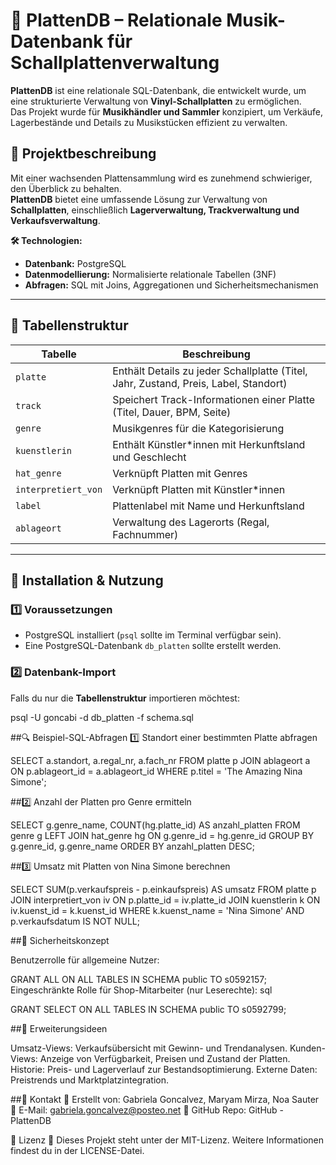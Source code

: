 # 🎵 PlattenDB – Relationale Musik-Datenbank für Schallplattenverwaltung

**PlattenDB** ist eine relationale SQL-Datenbank, die entwickelt wurde, um eine strukturierte Verwaltung von **Vinyl-Schallplatten** zu ermöglichen.  
Das Projekt wurde für **Musikhändler und Sammler** konzipiert, um Verkäufe, Lagerbestände und Details zu Musikstücken effizient zu verwalten.

## 📌 **Projektbeschreibung**
Mit einer wachsenden Plattensammlung wird es zunehmend schwieriger, den Überblick zu behalten.  
**PlattenDB** bietet eine umfassende Lösung zur Verwaltung von **Schallplatten**, einschließlich **Lagerverwaltung, Trackverwaltung und Verkaufsverwaltung**.

**🛠️ Technologien:**
- **Datenbank:** PostgreSQL
- **Datenmodellierung:** Normalisierte relationale Tabellen (3NF)
- **Abfragen:** SQL mit Joins, Aggregationen und Sicherheitsmechanismen

---

## 📂 **Tabellenstruktur**
| **Tabelle**         | **Beschreibung** |
|--------------------|----------------|
| `platte`          | Enthält Details zu jeder Schallplatte (Titel, Jahr, Zustand, Preis, Label, Standort) |
| `track`           | Speichert Track-Informationen einer Platte (Titel, Dauer, BPM, Seite) |
| `genre`           | Musikgenres für die Kategorisierung |
| `kuenstlerin`     | Enthält Künstler*innen mit Herkunftsland und Geschlecht |
| `hat_genre`       | Verknüpft Platten mit Genres |
| `interpretiert_von` | Verknüpft Platten mit Künstler*innen |
| `label`           | Plattenlabel mit Name und Herkunftsland |
| `ablageort`       | Verwaltung des Lagerorts (Regal, Fachnummer) |

---

## 🚀 **Installation & Nutzung**
### **1️⃣ Voraussetzungen**
- PostgreSQL installiert (`psql` sollte im Terminal verfügbar sein).
- Eine PostgreSQL-Datenbank `db_platten` sollte erstellt werden.

### **2️⃣ Datenbank-Import**
Falls du nur die **Tabellenstruktur** importieren möchtest:

psql -U goncabi -d db_platten -f schema.sql


##🔍 Beispiel-SQL-Abfragen
1️⃣ Standort einer bestimmten Platte abfragen

SELECT a.standort, a.regal_nr, a.fach_nr
FROM platte p
JOIN ablageort a ON p.ablageort_id = a.ablageort_id
WHERE p.titel = 'The Amazing Nina Simone';

##2️⃣ Anzahl der Platten pro Genre ermitteln

SELECT g.genre_name, COUNT(hg.platte_id) AS anzahl_platten
FROM genre g
LEFT JOIN hat_genre hg ON g.genre_id = hg.genre_id
GROUP BY g.genre_id, g.genre_name
ORDER BY anzahl_platten DESC;

##3️⃣ Umsatz mit Platten von Nina Simone berechnen

SELECT SUM(p.verkaufspreis - p.einkaufspreis) AS umsatz
FROM platte p
JOIN interpretiert_von iv ON p.platte_id = iv.platte_id
JOIN kuenstlerin k ON iv.kuenst_id = k.kuenst_id
WHERE k.kuenst_name = 'Nina Simone' AND p.verkaufsdatum IS NOT NULL;

##🔐 Sicherheitskonzept

Benutzerrolle für allgemeine Nutzer:

GRANT ALL ON ALL TABLES IN SCHEMA public TO s0592157;
Eingeschränkte Rolle für Shop-Mitarbeiter (nur Leserechte):
sql

GRANT SELECT ON ALL TABLES IN SCHEMA public TO s0592799;

##📌 Erweiterungsideen

Umsatz-Views: Verkaufsübersicht mit Gewinn- und Trendanalysen.
Kunden-Views: Anzeige von Verfügbarkeit, Preisen und Zustand der Platten.
Historie: Preis- und Lagerverlauf zur Bestandsoptimierung.
Externe Daten: Preistrends und Marktplatzintegration.

##📩 Kontakt
👤 Erstellt von: Gabriela Goncalvez, Maryam Mirza, Noa Sauter
📧 E-Mail: gabriela.goncalvez@posteo.net
🔗 GitHub Repo: GitHub - PlattenDB

📝 Lizenz
📄 Dieses Projekt steht unter der MIT-Lizenz.
Weitere Informationen findest du in der LICENSE-Datei.
